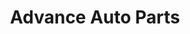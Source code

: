---
title: "Advance Auto Parts"
url: /baltimore/advance-auto-parts-frederick-avenue/
shop: car parts
---